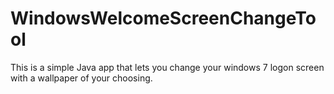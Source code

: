 # WindowsWelcomeScreenChangeTool
This is a simple Java app that lets you change your windows 7 logon screen with a wallpaper of your choosing.

